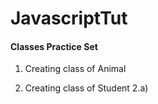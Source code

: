 # JavascriptTut

#### Classes Practice Set


1. Creating class of Animal


2. Creating class of Student
       2.a) 
